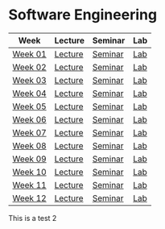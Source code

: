 # Software Engineering

| Week | Lecture | Seminar | Lab |
|------|---------|---------|-----|
| [Week 01](week-01) | [Lecture](week-01/lecture) | [Seminar](week-01/seminar) | [Lab](week-01/lab) |
| [Week 02](week-02) | [Lecture](week-02/lecture) | [Seminar](week-02/seminar) | [Lab](week-02/lab) |
| [Week 03](week-03) | [Lecture](week-03/lecture) | [Seminar](week-03/seminar) | [Lab](week-03/lab) |
| [Week 04](week-04) | [Lecture](week-04/lecture) | [Seminar](week-04/seminar) | [Lab](week-04/lab) |
| [Week 05](week-05) | [Lecture](week-05/lecture) | [Seminar](week-05/seminar) | [Lab](week-05/lab) |
| [Week 06](week-06) | [Lecture](week-06/lecture) | [Seminar](week-06/seminar) | [Lab](week-06/lab) |
| [Week 07](week-07) | [Lecture](week-07/lecture) | [Seminar](week-07/seminar) | [Lab](week-07/lab) |
| [Week 08](week-08) | [Lecture](week-08/lecture) | [Seminar](week-08/seminar) | [Lab](week-08/lab) |
| [Week 09](week-09) | [Lecture](week-09/lecture) | [Seminar](week-09/seminar) | [Lab](week-09/lab) |
| [Week 10](week-10) | [Lecture](week-10/lecture) | [Seminar](week-10/seminar) | [Lab](week-10/lab) |
| [Week 11](week-11) | [Lecture](week-11/lecture) | [Seminar](week-11/seminar) | [Lab](week-11/lab) |
| [Week 12](week-12) | [Lecture](week-12/lecture) | [Seminar](week-12/seminar) | [Lab](week-12/lab) |
This is a test 2
